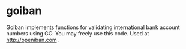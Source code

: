 goiban
======

Goiban implements functions for validating international bank account numbers using GO. You may freely use this code. Used at http://openiban.com .
